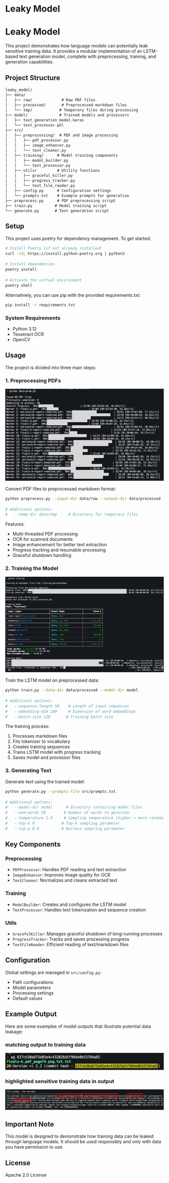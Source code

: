 # Leaky Model

# Leaky Model

This project demonstrates how language models can potentially leak sensitive training data. It provides a modular implementation of an LSTM-based text generation model, complete with preprocessing, training, and generation capabilities.

## Project Structure

```
leaky_model/
├── data/
│   ├── raw/             # Raw PDF files
│   ├── processed/       # Preprocessed markdown files
│   └── tmp/            # Temporary files during processing
├── model/              # Trained models and processors
│   ├── text_generation_model.keras
│   └── text_processor.pkl
├── src/
│   ├── preprocessing/  # PDF and image processing
│   │   ├── pdf_processor.py
│   │   ├── image_enhancer.py
│   │   └── text_cleaner.py
│   ├── training/      # Model training components
│   │   ├── model_builder.py
│   │   └── text_processor.py
│   ├── utils/         # Utility functions
│   │   ├── graceful_killer.py
│   │   ├── progress_tracker.py
│   │   └── text_file_reader.py
│   ├── config.py      # Configuration settings
│   └── prompts.txt    # Example prompts for generation
├── preprocess.py      # PDF preprocessing script
├── train.py          # Model training script
└── generate.py       # Text generation script
```

## Setup

This project uses poetry for dependency management. To get started:

```bash
# Install Poetry (if not already installed)
curl -sSL https://install.python-poetry.org | python3 -

# Install dependencies
poetry install

# Activate the virtual environment
poetry shell
```

Alternatively, you can use pip with the provided requirements.txt:

```bash
pip install -r requirements.txt
```

### System Requirements

- Python 3.12
- Tesseract OCR
- OpenCV

## Usage

The project is divided into three main steps:

### 1. Preprocessing PDFs

![an image showing example output of the preprocessing](https://github.com/globalcptc/leaky_model/blob/main/img/preprocessing.png)

Convert PDF files to preprocessed markdown format:

```bash
python preprocess.py --input-dir data/raw --output-dir data/processed

# Additional options:
#   --temp-dir data/tmp     # Directory for temporary files
```

Features:
- Multi-threaded PDF processing
- OCR for scanned documents
- Image enhancement for better text extraction
- Progress tracking and resumable processing
- Graceful shutdown handling

### 2. Training the Model

![an image showing example output of the training step](https://github.com/globalcptc/leaky_model/blob/main/img/training.png)

Train the LSTM model on preprocessed data:

```bash
python train.py --data-dir data/processed --model-dir model

# Additional options:
#   --sequence-length 50    # Length of input sequences
#   --embedding-dim 100     # Dimension of word embeddings
#   --batch-size 128       # Training batch size
```

The training process:
1. Processes markdown files
2. Fits tokenizer to vocabulary
3. Creates training sequences
4. Trains LSTM model with progress tracking
5. Saves model and processor files

### 3. Generating Text

Generate text using the trained model:

```bash
python generate.py --prompts-file src/prompts.txt

# Additional options:
#   --model-dir model      # Directory containing model files
#   --num-words 50        # Number of words to generate
#   --temperature 1.0     # Sampling temperature (higher = more random)
#   --top-k 0            # Top-k sampling parameter
#   --top-p 0.0          # Nucleus sampling parameter
```

## Key Components

### Preprocessing
- `PDFProcessor`: Handles PDF reading and text extraction
- `ImageEnhancer`: Improves image quality for OCR
- `TextCleaner`: Normalizes and cleans extracted text

### Training
- `ModelBuilder`: Creates and configures the LSTM model
- `TextProcessor`: Handles text tokenization and sequence creation

### Utils
- `GracefulKiller`: Manages graceful shutdown of long-running processes
- `ProgressTracker`: Tracks and saves processing progress
- `TextFileReader`: Efficient reading of text/markdown files

## Configuration

Global settings are managed in `src/config.py`:
- Path configurations
- Model parameters
- Processing settings
- Default values

## Example Output

Here are some examples of model outputs that illustrate potential data leakage:

### matching output to training data

![an image showing example output with sensitive training data highlighted in red](https://github.com/globalcptc/leaky_model/blob/main/img/match-to-training-data.png)

### highlighted sensitive training data in output

![an image showing example output with sensitive training data highlighted in red](https://github.com/globalcptc/leaky_model/blob/main/img/example-leaked-data.png)


## Important Note

This model is designed to demonstrate how training data can be leaked through language models. It should be used responsibly and only with data you have permission to use.

## License

Apache 2.0 License
